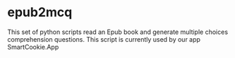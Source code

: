 # epub2mcq

This set of python scripts read an Epub book and generate multiple choices comprehension questions. This script is currently used by our app SmartCookie.App
